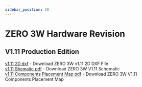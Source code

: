 ```yaml
---
sidebar_position: 20
---
```


# ZERO 3W Hardware Revision

## V1.11 Production Edition

[v1.11 2D dxf](https://dl.radxa.com/zero3/docs/hw/3w/radxa_zero_3w_2d_dxf.zip) - Download ZERO 3W v1.11 2D DXF File  
[v1.11 Shematic pdf](https://dl.radxa.com/zero3/docs/hw/3w/radxa_zero_3w_v1110_schematic.pdf) - Download ZERO 3W V1.11 Schematic  
[v1.11 Components Placement Map pdf](https://dl.radxa.com/zero3/docs/hw/3w/radxa_zero_3w_v1110_smb.zip) - Download ZERO 3W V1.11 Components Placement Map
